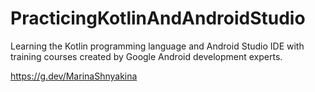 # PracticingKotlinAndAndroidStudio

Learning the Kotlin programming language and Android Studio IDE 
with training courses created by Google Android development experts.


https://g.dev/MarinaShnyakina
